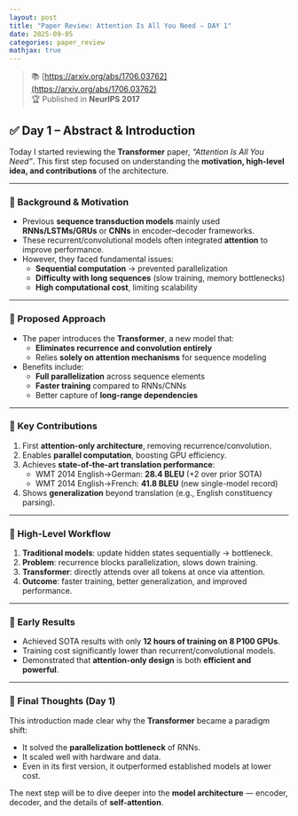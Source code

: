 ```yaml
---
layout: post  
title: "Paper Review: Attention Is All You Need – DAY 1"  
date: 2025-09-05  
categories: paper_review  
mathjax: true  
---
```


> 📚 [https://arxiv.org/abs/1706.03762](https://arxiv.org/abs/1706.03762)  
> 🏆 Published in **NeurIPS 2017**

## ✅ Day 1 – Abstract & Introduction  

Today I started reviewing the **Transformer** paper, *“Attention Is All You Need”*. This first step focused on understanding the **motivation, high-level idea, and contributions** of the architecture.

---

### 📌 Background & Motivation  

- Previous **sequence transduction models** mainly used **RNNs/LSTMs/GRUs** or **CNNs** in encoder–decoder frameworks.  
- These recurrent/convolutional models often integrated **attention** to improve performance.  
- However, they faced fundamental issues:  
  - **Sequential computation** → prevented parallelization  
  - **Difficulty with long sequences** (slow training, memory bottlenecks)  
  - **High computational cost**, limiting scalability  

---

### 📌 Proposed Approach  

- The paper introduces the **Transformer**, a new model that:  
  - **Eliminates recurrence and convolution entirely**  
  - Relies **solely on attention mechanisms** for sequence modeling  
- Benefits include:  
  - **Full parallelization** across sequence elements  
  - **Faster training** compared to RNNs/CNNs  
  - Better capture of **long-range dependencies**  

---

### 📌 Key Contributions  

1. First **attention-only architecture**, removing recurrence/convolution.  
2. Enables **parallel computation**, boosting GPU efficiency.  
3. Achieves **state-of-the-art translation performance**:  
   - WMT 2014 English→German: **28.4 BLEU** (+2 over prior SOTA)  
   - WMT 2014 English→French: **41.8 BLEU** (new single-model record)  
4. Shows **generalization** beyond translation (e.g., English constituency parsing).  

---

### 📌 High-Level Workflow  

1. **Traditional models**: update hidden states sequentially → bottleneck.  
2. **Problem**: recurrence blocks parallelization, slows down training.  
3. **Transformer**: directly attends over all tokens at once via attention.  
4. **Outcome**: faster training, better generalization, and improved performance.  

---

### 📌 Early Results  

- Achieved SOTA results with only **12 hours of training on 8 P100 GPUs**.  
- Training cost significantly lower than recurrent/convolutional models.  
- Demonstrated that **attention-only design** is both **efficient and powerful**.  

---

### 🧠 Final Thoughts (Day 1)  

This introduction made clear why the **Transformer** became a paradigm shift:  
- It solved the **parallelization bottleneck** of RNNs.  
- It scaled well with hardware and data.  
- Even in its first version, it outperformed established models at lower cost.  

The next step will be to dive deeper into the **model architecture** — encoder, decoder, and the details of **self-attention**.  
